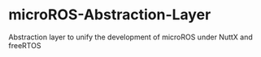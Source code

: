 # microROS-Abstraction-Layer
Abstraction layer to unify the development of microROS under NuttX and freeRTOS
